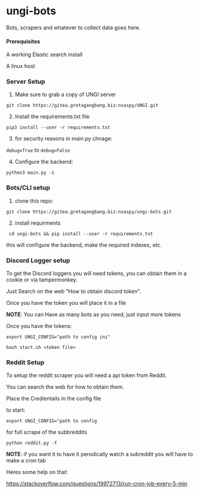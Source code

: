 # ungi-bots

Bots, scrapers and whatever to collect data goes here.

#### Prerequisites
A working Elastic search install

A linux host


###  Server Setup

1. Make sure to grab a copy of UNGI server

`git clone https://gitea.gretagangbang.biz:nsaspy/UNGI.git`

2. Install the requirements.txt file

`pip3 install --user -r requirements.txt`

3. for security reasons in main.py chnage:

`debug=True` to `debug=False`

4. Configure the backend:

`python3 main.py -i`


### Bots/CLI setup

1. clone this repo:

`git clone https://gitea.gretagangbang.biz:nsaspy/ungi-bots.git`

2. install requirments

` cd ungi-bots && pip install --user -r requirements.txt`

this will configure the backend, make the required indexes, etc.

### Discord Logger setup
To get the Discord loggers you will need tokens, you can obtain
them in a cookie or via tampermonkey. 

Just Search on the web 
"How to obtain discord token". 

Once you have the token you will place it in a file

**NOTE**: You can Have as many bots as you need, just input more tokens


Once you have the tokens: 

`export UNGI_CONFIG="path to config ini"`

`bash start.sh <token file>`


### Reddit Setup

To setup the reddit scraper you will need a api token from Reddit. 

You can search the web for how to obtain them.

Place the Credientails in the config file

to start:

`export UNGI_CONFIG="path to config`

for full scrape of the subbreddits

`python reddit.py -f`

**NOTE**: if you want it to have it perodically watch a subreddit you will have to make a cron tab

Heres some help on that:

https://stackoverflow.com/questions/19972713/run-cron-job-every-5-min
